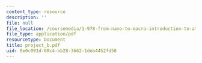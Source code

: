 ```yaml
---
content_type: resource
description: ''
file: null
file_location: /coursemedia/1-978-from-nano-to-macro-introduction-to-atomistic-modeling-techniques-january-iap-2007/0e0c091d08c4bb2836621deb4452fd58_project_b.pdf
file_type: application/pdf
resourcetype: Document
title: project_b.pdf
uid: 0e0c091d-08c4-bb28-3662-1deb4452fd58
---
```

